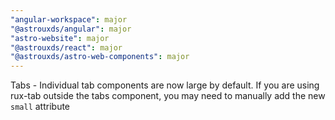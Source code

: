 ```yaml
---
"angular-workspace": major
"@astrouxds/angular": major
"astro-website": major
"@astrouxds/react": major
"@astrouxds/astro-web-components": major
---
```


Tabs - Individual tab components are now large by default. If you are using rux-tab outside the tabs component, you may need to manually add the new `small` attribute
